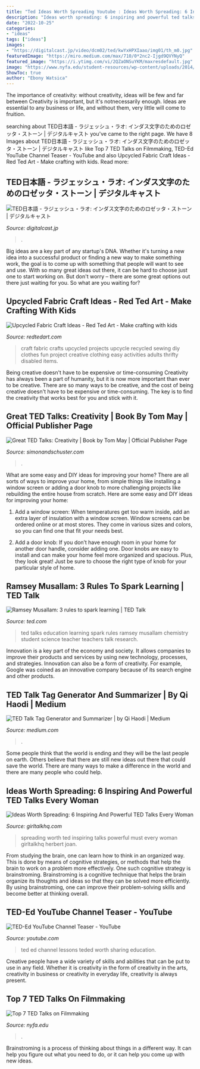 ```yaml
---
title: "Ted Ideas Worth Spreading Youtube : Ideas Worth Spreading: 6 Inspiring And Powerful Ted Talks Every Woman"
description: "Ideas worth spreading: 6 inspiring and powerful ted talks every woman"
date: "2022-10-25"
categories:
- "ideas"
tags: ["ideas"]
images:
- "https://digitalcast.jp/video/dcm02/ted/kwYxHPXIaao/img01/th_m0.jpg"
featuredImage: "https://miro.medium.com/max/710/0*2nc2-Ijgd9QVYNyQ"
featured_image: "https://i.ytimg.com/vi/2QZaONSuYKM/maxresdefault.jpg"
image: "https://www.nyfa.edu/student-resources/wp-content/uploads/2014/10/TED-Talks.png"
ShowToc: true
author: "Ebony Watsica"
---
```



The importance of creativity: without creativity, ideas will be few and far between
Creativity is important, but it's notnecessarily enough. Ideas are essential to any business or life, and without them, very little will come to fruition.

	

		
searching about TED日本語 - ラジェッシュ・ラオ: インダス文字のためのロゼッタ・ストーン | デジタルキャスト you've came to the right page. We have 8 Images about TED日本語 - ラジェッシュ・ラオ: インダス文字のためのロゼッタ・ストーン | デジタルキャスト like Top 7 TED Talks on Filmmaking, TED-Ed YouTube Channel Teaser - YouTube and also Upcycled Fabric Craft Ideas - Red Ted Art - Make crafting with kids. Read more:
		
    
## TED日本語 - ラジェッシュ・ラオ: インダス文字のためのロゼッタ・ストーン | デジタルキャスト

<img loading=lazy src="https://digitalcast.jp/video/dcm02/ted/kwYxHPXIaao/img01/th_m0.jpg" onerror="this.onerror=null;this.src='https://tse2.mm.bing.net/th?id=OIP.OZ32l6yOVXr-cg2m861nowHaFj&amp;pid=15.1';" alt="TED日本語 - ラジェッシュ・ラオ: インダス文字のためのロゼッタ・ストーン | デジタルキャスト">

_Source: digitalcast.jp_

>. 

	

Big ideas are a key part of any startup's DNA. Whether it's turning a new idea into a successful product or finding a new way to make something work, the goal is to come up with something that people will want to see and use. With so many great ideas out there, it can be hard to choose just one to start working on. But don't worry – there are some great options out there just waiting for you. So what are you waiting for?

    
## Upcycled Fabric Craft Ideas - Red Ted Art - Make Crafting With Kids

<img loading=lazy src="https://www.redtedart.com/wp-content/uploads/2014/01/Upcycled-Fabric-Craft-Ideas.jpg" onerror="this.onerror=null;this.src='https://tse4.mm.bing.net/th?id=OIP.kdmt-xcfap__mId2PFwO-wHaGc&amp;pid=15.1';" alt="Upcycled Fabric Craft Ideas - Red Ted Art - Make crafting with kids">

_Source: redtedart.com_

>craft fabric crafts upcycled projects upcycle recycled sewing diy clothes fun project creative clothing easy activities adults thrifty disabled items. 

	

Being creative doesn't have to be expensive or time-consuming
Creativity has always been a part of humanity, but it is now more important than ever to be creative. There are so many ways to be creative, and the cost of being creative doesn't have to be expensive or time-consuming. The key is to find the creativity that works best for you and stick with it.

    
## Great TED Talks: Creativity | Book By Tom May | Official Publisher Page

<img loading=lazy src="https://d28hgpri8am2if.cloudfront.net/book_images/onix/cvr9781645172154/great-ted-talks-creativity-9781645172154_xlg.jpg" onerror="this.onerror=null;this.src='https://tse3.mm.bing.net/th?id=OIP.Z7x6iAgg3baJCf8s7x6lgQHaKo&amp;pid=15.1';" alt="Great TED Talks: Creativity | Book by Tom May | Official Publisher Page">

_Source: simonandschuster.com_

>. 

	

What are some easy and DIY ideas for improving your home?
There are all sorts of ways to improve your home, from simple things like installing a window screen or adding a door knob to more challenging projects like rebuilding the entire house from scratch. Here are some easy and DIY ideas for improving your home: 
1. Add a window screen: When temperatures get too warm inside, add an extra layer of insulation with a window screen. Window screens can be ordered online or at most stores. They come in various sizes and colors, so you can find one that fit your needs best.

2. Add a door knob: If you don’t have enough room in your home for another door handle, consider adding one. Door knobs are easy to install and can make your home feel more organized and spacious. Plus, they look great! Just be sure to choose the right type of knob for your particular style of home.

    
## Ramsey Musallam: 3 Rules To Spark Learning | TED Talk

<img loading=lazy src="https://pi.tedcdn.com/r/pe.tedcdn.com/images/ted/2e8290a67420cb343a885d088ddd8a40b2716e29_1600x1200.jpg?w=1200" onerror="this.onerror=null;this.src='https://tse2.mm.bing.net/th?id=OIP.FZdV9hW0k1UJcs7GCgEODwHaFj&amp;pid=15.1';" alt="Ramsey Musallam: 3 rules to spark learning | TED Talk">

_Source: ted.com_

>ted talks education learning spark rules ramsey musallam chemistry student science teacher teachers talk research. 

	

Innovation is a key part of the economy and society. It allows companies to improve their products and services by using new technology, processes, and strategies. Innovation can also be a form of creativity. For example, Google was coined as an innovative company because of its search engine and other products.

    
## TED Talk Tag Generator And Summarizer | By Qi Haodi | Medium

<img loading=lazy src="https://miro.medium.com/max/710/0*2nc2-Ijgd9QVYNyQ" onerror="this.onerror=null;this.src='https://tse4.mm.bing.net/th?id=OIP.fsaPKDy7SX2Z54QcutPaoAHaDz&amp;pid=15.1';" alt="TED Talk Tag Generator and Summarizer | by Qi Haodi | Medium">

_Source: medium.com_

>. 

	

Some people think that the world is ending and they will be the last people on earth. Others believe that there are still new ideas out there that could save the world. There are many ways to make a difference in the world and there are many people who could help.

    
## Ideas Worth Spreading: 6 Inspiring And Powerful TED Talks Every Woman

<img loading=lazy src="https://www.girltalkhq.com/wp-content/uploads/2017/03/Screen-Shot-2017-03-02-at-5.28.23-PM-e1488504568213.png" onerror="this.onerror=null;this.src='https://tse3.mm.bing.net/th?id=OIP.SKje_BO_9mYkezJ9aHwjtwHaEY&amp;pid=15.1';" alt="Ideas Worth Spreading: 6 Inspiring And Powerful TED Talks Every Woman">

_Source: girltalkhq.com_

>spreading worth ted inspiring talks powerful must every woman girltalkhq herbert joan. 

	

From studying the brain, one can learn how to think in an organized way. This is done by means of cognitive strategies, or methods that help the brain to work on a problem more effectively. One such cognitive strategy is brainstroming. Brainstroming is a cognitive technique that helps the brain organize its thoughts and ideas so that they can be solved more efficiently. By using brainstroming, one can improve their problem-solving skills and become better at thinking overall.

    
## TED-Ed YouTube Channel Teaser - YouTube

<img loading=lazy src="https://i.ytimg.com/vi/2QZaONSuYKM/maxresdefault.jpg" onerror="this.onerror=null;this.src='https://tse4.mm.bing.net/th?id=OIP.YBjJuNfhX0oHk1LDO1TS5wHaEK&amp;pid=15.1';" alt="TED-Ed YouTube Channel Teaser - YouTube">

_Source: youtube.com_

>ted ed channel lessons teded worth sharing education. 

	

Creative people have a wide variety of skills and abilities that can be put to use in any field. Whether it is creativity in the form of creativity in the arts, creativity in business or creativity in everyday life, creativity is always present.

    
## Top 7 TED Talks On Filmmaking

<img loading=lazy src="https://www.nyfa.edu/student-resources/wp-content/uploads/2014/10/TED-Talks.png" onerror="this.onerror=null;this.src='https://tse1.mm.bing.net/th?id=OIP.Jje81Zx2nnGPVmrXkXfchQHaDh&amp;pid=15.1';" alt="Top 7 TED Talks on Filmmaking">

_Source: nyfa.edu_

>. 

	

Brainstroming is a process of thinking about things in a different way. It can help you figure out what you need to do, or it can help you come up with new ideas.

